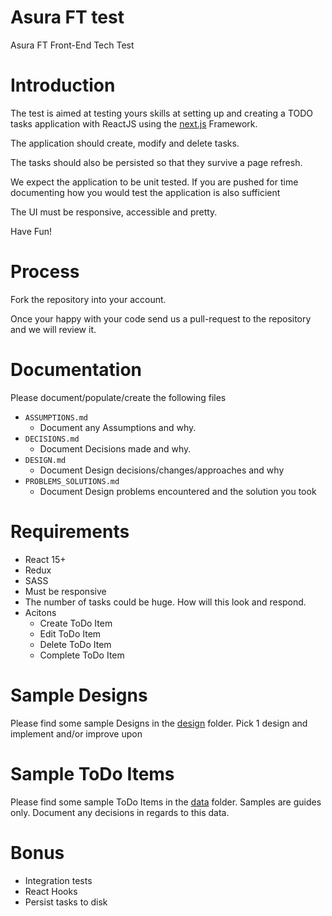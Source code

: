 # Asura FT test

Asura FT Front-End Tech Test

# Introduction

The test is aimed at testing yours skills at setting up and creating a TODO tasks application with 
ReactJS using the [next.js](https://nextjs.org/learn/basics/getting-started) Framework.

The application should create, modify and delete tasks.

The tasks should also be persisted so that they survive a page refresh.

We expect the application to be unit tested. 
If you are pushed for time documenting how you would test the application is also sufficient

The UI must be responsive, accessible and pretty.

Have Fun!

# Process

Fork the repository into your account. 

Once your happy with your code send us a pull-request to the repository and we will review it.

# Documentation
Please document/populate/create the following files
* `ASSUMPTIONS.md`
  * Document any Assumptions and why.
* `DECISIONS.md`
  * Document Decisions made and why.
* `DESIGN.md`
  * Document Design decisions/changes/approaches and why
* `PROBLEMS_SOLUTIONS.md`
  * Document Design problems encountered and the solution you took

# Requirements

* React 15+
* Redux
* SASS
* Must be responsive
* The number of tasks could be huge. How will this look and respond.
* Acitons
  * Create ToDo Item
  * Edit ToDo Item
  * Delete ToDo Item
  * Complete ToDo Item

# Sample Designs
Please find some sample Designs in the [design](design/) folder.
Pick 1 design and implement and/or improve upon

# Sample ToDo Items
Please find some sample ToDo Items in the [data](data/) folder.
Samples are guides only. Document any decisions in regards to this data.

# Bonus

* Integration tests
* React Hooks
* Persist tasks to disk
